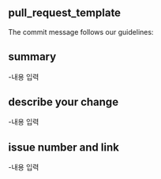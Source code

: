 pull_request_template
-----------------
The commit message follows our guidelines: 

## summary
-내용 입력
## describe your change
-내용 입력
## issue number and link
-내용 입력
